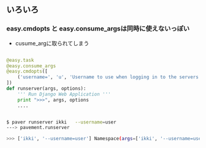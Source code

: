 ## いろいろ

### easy.cmdopts と easy.consume_argsは同時に使えないっぽい

- cusume_argに取られてしまう

~~~python

@easy.task
@easy.consume_args
@easy.cmdopts([
    ('username=', 'u', 'Username to use when logging in to the servers'),
])
def runserver(args, options):
    ''' Run Django Web Application '''
    print ">>>", args, options
	....
~~~


~~~bash

$ paver runserver ikki   --username=user 
---> pavement.runserver

>>> ['ikki', '--username=user'] Namespace(args=['ikki', '--username=user'], dry_run=None, pavement_file='pavement.py')

~~~


